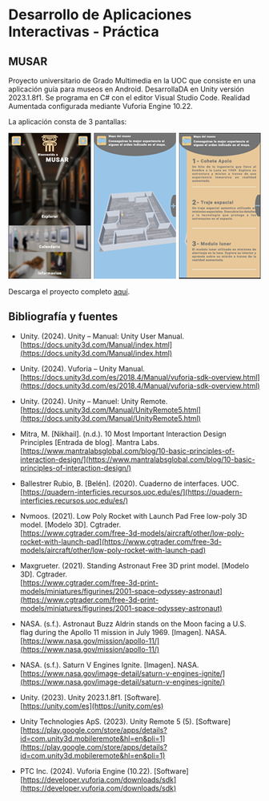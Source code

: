 # Desarrollo de Aplicaciones Interactivas - Práctica

## MUSAR

Proyecto universitario de Grado Multimedia en la UOC que consiste en una aplicación guía para museos en Android. 
DesarrollaDA en Unity versión 2023.1.8f1. Se programa en C# con el editor Visual Studio Code. Realidad Aumentada configurada mediante Vuforia Engine 10.22.

La aplicación consta de 3 pantallas: <br>

![Capturas de pantalla](capturas.png)



Descarga el proyecto completo [aquí](https://drive.google.com/file/d/1tQxFK-NKLaKMxjoe9r6wpYaaRCUfeWTb/view?usp=sharing).







## Bibliografía y fuentes

- Unity. (2024). Unity – Manual: Unity User Manual.  
  [https://docs.unity3d.com/Manual/index.html](https://docs.unity3d.com/Manual/index.html)

- Unity. (2024). Vuforia – Unity Manual.  
  [https://docs.unity3d.com/es/2018.4/Manual/vuforia-sdk-overview.html](https://docs.unity3d.com/es/2018.4/Manual/vuforia-sdk-overview.html)

- Unity. (2024). Unity – Manuel: Unity Remote.  
  [https://docs.unity3d.com/Manual/UnityRemote5.html](https://docs.unity3d.com/Manual/UnityRemote5.html)

- Mitra, M. [Nikhail]. (n.d.). 10 Most Important Interaction Design Principles [Entrada de blog]. Mantra Labs.  
  [https://www.mantralabsglobal.com/blog/10-basic-principles-of-interaction-design/](https://www.mantralabsglobal.com/blog/10-basic-principles-of-interaction-design/)

- Ballestrer Rubio, B. [Belén]. (2020). Cuaderno de interfaces. UOC.  
  [https://quadern-interficies.recursos.uoc.edu/es/](https://quadern-interficies.recursos.uoc.edu/es/)

- Nvmoos. (2021). Low Poly Rocket with Launch Pad Free low-poly 3D model. [Modelo 3D]. Cgtrader.  
  [https://www.cgtrader.com/free-3d-models/aircraft/other/low-poly-rocket-with-launch-pad](https://www.cgtrader.com/free-3d-models/aircraft/other/low-poly-rocket-with-launch-pad)

- Maxgrueter. (2021). Standing Astronaut Free 3D print model. [Modelo 3D]. Cgtrader.  
  [https://www.cgtrader.com/free-3d-print-models/miniatures/figurines/2001-space-odyssey-astronaut](https://www.cgtrader.com/free-3d-print-models/miniatures/figurines/2001-space-odyssey-astronaut)

- NASA. (s.f.). Astronaut Buzz Aldrin stands on the Moon facing a U.S. flag during the Apollo 11 mission in July 1969. [Imagen]. NASA.  
  [https://www.nasa.gov/mission/apollo-11/](https://www.nasa.gov/mission/apollo-11/)

- NASA. (s.f.). Saturn V Engines Ignite. [Imagen]. NASA.  
  [https://www.nasa.gov/image-detail/saturn-v-engines-ignite/](https://www.nasa.gov/image-detail/saturn-v-engines-ignite/)

- Unity. (2023). Unity 2023.1.8f1. [Software].  
  [https://unity.com/es](https://unity.com/es)

- Unity Technologies ApS. (2023). Unity Remote 5 (5). [Software]  
  [https://play.google.com/store/apps/details?id=com.unity3d.mobileremote&hl=en&pli=1](https://play.google.com/store/apps/details?id=com.unity3d.mobileremote&hl=en&pli=1)

- PTC Inc. (2024). Vuforia Engine (10.22). [Software]  
  [https://developer.vuforia.com/downloads/sdk](https://developer.vuforia.com/downloads/sdk)
